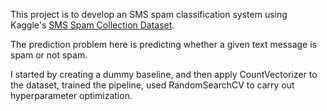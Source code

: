 This project is to develop an SMS spam classification system using Kaggle's [SMS Spam Collection Dataset](https://www.kaggle.com/uciml/sms-spam-collection-dataset). 

The prediction problem here is predicting whether a given text message is spam or not spam. 

I started by creating a dummy baseline, and then apply CountVectorizer to the dataset, trained the pipeline, used RandomSearchCV to carry out hyperparameter optimization.
